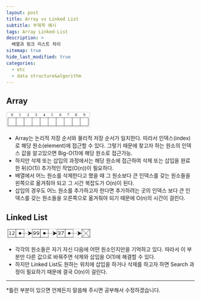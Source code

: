 ```yaml
---
layout: post
title: Array vs Linked List
subtitle: 부제목 예시
tags: Array Linked-List
description: >
  배열과 링크 리스트 차이
sitemap: true
hide_last_modified: true
categories:
  - etc
  - data structure&algorithm
---
```


## Array

![](/assets//img/blog/etc/data%20structure%26algorithm/all_1.PNG)
- Array는 논리적 저장 순서와 물리적 저장 순서가 일치한다. 따라서 인덱스(index)로 해당 원소(element)에 접근할 수 있다. 그렇기 때문에 찾고자 하는 원소의 인덱스 값을 알고있으면 Big-O(1)에 해당 원소로 접근가능.
- 하지만 삭제 또는 삽입의 과정에서는 해당 원소에 접근하여 삭제 또는 삽입을 완료한 뒤(O(1)) 추가적인 작업(O(n))이 필요하다.
- 배열에서 어느 원소를 삭제한다고 했을 때 그 원소보다 큰 인덱스를 갖는 원소들을 왼쪽으로 옮겨줘야 되고 그 시간 복잡도가 O(n)이 된다.
- 삽입의 경우도 어느 원소를 추가하고자 한다면 추가하려는 곳의 인덱스 보다 큰 인덱스를 갖는 원소들을 오른쪽으로 옮겨줘야 되기 때문에 O(n)의 시간이 걸린다.

## Linked List

![](/assets//img/blog/etc/data%20structure%26algorithm/all_2.PNG)
- 각각의 원소들은 자기 자신 다음에 어떤 원소인지만을 기억하고 있다. 따라서 이 부분만 다른 값으로 바꿔주면 삭제와 삽입을 O(1)에 해결할 수 있다.
- 하지만 Linked List도 원하는 위치에 삽입을 하거나 삭제를 하고자 하면 Search 과정이 필요하기 때문에 결국 O(n)이 걸린다.

---
*틀린 부분이 있으면 언제든지 말씀해 주시면 공부해서 수정하겠습니다.